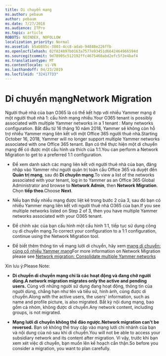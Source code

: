 ```yaml
---
title: Di chuyển mạng
ms.author: pebaum
author: pebaum
ms.date: 7/27/2018
ms.audience: ITPro
ms.topic: article
ROBOTS: NOINDEX, NOFOLLOW
localization_priority: Normal
ms.assetid: b5ab885c-3803-4cc8-adab-94848e226ffb
ms.openlocfilehash: 02f824897b0163a7577e93451d6642464966594d
ms.sourcegitcommit: 9d78905c512192ffc4675468abd2efc5f2e4baf4
ms.translationtype: MT
ms.contentlocale: vi-VN
ms.lasthandoff: 04/23/2019
ms.locfileid: "32417733"
---
```

# <a name="network-migration"></a><span data-ttu-id="5fbb9-102">Di chuyển mạng</span><span class="sxs-lookup"><span data-stu-id="5fbb9-102">Network Migration</span></span>

<span data-ttu-id="5fbb9-103">Người thuê nhà của bạn O365 là có thể kết hợp với nhiều Yammer mạng ở một người thuê nhà 1: cấu hình mạng nhiều.</span><span class="sxs-lookup"><span data-stu-id="5fbb9-103">Your O365 tenant is possibly associated with multiple Yammer networks in a 1 tenant : Many networks configuration.</span></span> <span data-ttu-id="5fbb9-104">Bắt đầu từ 16 tháng 10 năm 2018, Yammer sẽ không còn hỗ trợ nhiều Yammer mạng liên kết với một Office 365 người thuê nhà.</span><span class="sxs-lookup"><span data-stu-id="5fbb9-104">Starting October 16, 2018, Yammer will no longer support multiple Yammer networks associated with one Office 365 tenant.</span></span> <span data-ttu-id="5fbb9-105">Bạn có thể thực hiện một di chuyển mạng để có được một cấu hình ưa thích của 1:1.</span><span class="sxs-lookup"><span data-stu-id="5fbb9-105">You can perform a Network Migration to get to a preferred 1:1 configuration.</span></span>
  
- <span data-ttu-id="5fbb9-106">Để xem danh sách các mạng liên kết với người thuê nhà của bạn, đăng nhập vào Yammer như người quản trị toàn cầu Office 365 và duyệt đến **Quản trị mạng**, sau đó **Di chuyển mạng**.</span><span class="sxs-lookup"><span data-stu-id="5fbb9-106">To view a list of the networks associated with your tenant, log in to Yammer as an Office 365 Global Administrator and browse to **Network Admin**, then **Network Migration**.</span></span> <span data-ttu-id="5fbb9-107">Chọn **tiếp theo**.</span><span class="sxs-lookup"><span data-stu-id="5fbb9-107">Choose **Next**.</span></span>
    
- <span data-ttu-id="5fbb9-108">Nếu bạn thấy nhiều mạng được liệt kê trong bước 2 của 3, sau đó bạn có nhiều Yammer mạng liên kết với người thuê nhà O365 của bạn.</span><span class="sxs-lookup"><span data-stu-id="5fbb9-108">If you see multiple networks listed on Step 2 of 3, then you have multiple Yammer networks associated with your O365 tenant.</span></span>
    
- <span data-ttu-id="5fbb9-109">Để chính xác của bạn cấu hình một cấu hình 1:1, tiếp tục sử dụng công cụ di chuyển mạng.</span><span class="sxs-lookup"><span data-stu-id="5fbb9-109">To correct your configuration to a 1:1 configuration, continue using the Network Migration tool.</span></span>
    
- <span data-ttu-id="5fbb9-110">Để biết thêm thông tin về mạng lưới di chuyển, hãy xem [mạng di chuyển: củng cố nhiều Yammer mạng](https://support.office.com/article/a22c1b20-9231-4ce2-a916-392b1056d002)</span><span class="sxs-lookup"><span data-stu-id="5fbb9-110">For more information on Network Migration please see [Network migration: Consolidate multiple Yammer networks](https://support.office.com/article/a22c1b20-9231-4ce2-a916-392b1056d002)</span></span>
    
<span data-ttu-id="5fbb9-111">Xin lưu ý:</span><span class="sxs-lookup"><span data-stu-id="5fbb9-111">Please Note:</span></span>
  
- <span data-ttu-id="5fbb9-112">**Di chuyển di chuyển mạng chỉ là các hoạt động và đang chờ người dùng.**</span><span class="sxs-lookup"><span data-stu-id="5fbb9-112">**A network migration migrates only the active and pending users.**</span></span> <span data-ttu-id="5fbb9-113">Cùng với những người sử dụng đang hoạt động, thông tin của người dùng, chẳng hạn như tên và tiểu sử, hình ảnh, cũng được di chuyển.</span><span class="sxs-lookup"><span data-stu-id="5fbb9-113">Along with the active users, the users' information, such as name and profile picture, is also migrated.</span></span> <span data-ttu-id="5fbb9-114">Bất kỳ nội dung mạng, bao gồm cả nhóm, không được di chuyển.</span><span class="sxs-lookup"><span data-stu-id="5fbb9-114">Any network content, including groups, is not migrated.</span></span> 
    
- <span data-ttu-id="5fbb9-115">**Mạng lưới di chuyển không thể đảo ngược.**</span><span class="sxs-lookup"><span data-stu-id="5fbb9-115">**Network migration can't be reversed.**</span></span> <span data-ttu-id="5fbb9-116">Bạn sẽ không thể truy cập vào mạng lưới chi nhánh của bạn và nội dung của nó sau khi di chuyển.</span><span class="sxs-lookup"><span data-stu-id="5fbb9-116">You will not be able to access your subsidiary network and its content after migration.</span></span> <span data-ttu-id="5fbb9-117">Vì vậy, trước khi bạn xem xét việc di chuyển, bạn muốn lên kế hoạch cẩn thận.</span><span class="sxs-lookup"><span data-stu-id="5fbb9-117">So before you consider a migration, you want to plan carefully.</span></span> 
    

